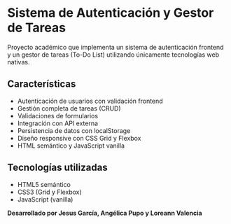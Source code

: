 # Sistema de Autenticación y Gestor de Tareas

Proyecto académico que implementa un sistema de autenticación frontend y un gestor de tareas (To-Do List) utilizando únicamente tecnologías web nativas.

## Características

-  Autenticación de usuarios con validación frontend
-  Gestión completa de tareas (CRUD)
-  Validaciones de formularios
-  Integración con API externa
-  Persistencia de datos con localStorage
-  Diseño responsive con CSS Grid y Flexbox
-  HTML semántico y JavaScript vanilla

## Tecnologías utilizadas

- HTML5 semántico
- CSS3 (Grid y Flexbox)
- JavaScript (vanilla)

**Desarrollado por Jesus García, Angélica Pupo y Loreann Valencia**

